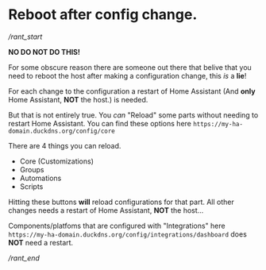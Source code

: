 # Reboot after config change.

_/rant\_start_

**NO DO NOT DO THIS!**

For some obscure reason there are someone out there that belive that you need to reboot the host after making a configuration change, this _is_ a **lie**!

For each change to the configuration a restart of Home Assistant (And **only** Home Assistant, **NOT** the host.) is needed.

But that is not entirely true.
You _can_ "Reload" some parts without needing to restart Home Assistant.
You can find these options here `https://my-ha-domain.duckdns.org/config/core`

There are 4 things you can reload.

- Core (Customizations)
- Groups
- Automations
- Scripts

Hitting these buttons **will** reload configurations for that part.
All other changes needs a restart of Home Assistant, **NOT** the host...

Components/platfoms that are configured with "Integrations" here `https://my-ha-domain.duckdns.org/config/integrations/dashboard` does **NOT** need a restart.

_/rant\_end_